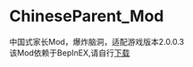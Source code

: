 # ChineseParent_Mod
中国式家长Mod，爆炸脑洞，适配游戏版本2.0.0.3  
该Mod依赖于BepInEX,请自行[下载](https://github.com/BepInEx/BepInEx/releases)
